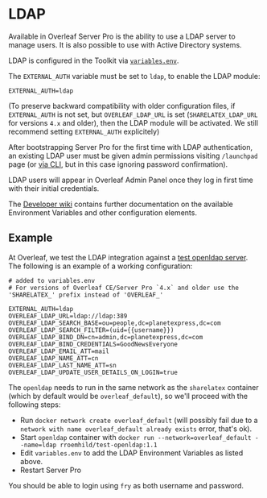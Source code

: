 # LDAP

Available in Overleaf Server Pro is the ability to use a LDAP server to manage users. 
It is also possible to use with Active Directory systems. 

LDAP is configured in the Toolkit via [`variables.env`](./configuration.md).

The `EXTERNAL_AUTH` variable must be set to `ldap`, to enable the LDAP module:

```
EXTERNAL_AUTH=ldap
```

(To preserve backward compatibility with older configuration files, if
`EXTERNAL_AUTH` is not set, but `OVERLEAF_LDAP_URL` is set (`SHARELATEX_LDAP_URL` for versions `4.x` and older), then the LDAP
module will be activated. We still recommend setting `EXTERNAL_AUTH` explicitely)

After bootstrapping Server Pro for the first time with LDAP authentication, an existing LDAP user must be given admin permissions visiting `/launchpad` page (or [via CLI](https://github.com/overleaf/overleaf/wiki/Creating-and-managing-users#creating-the-first-admin-user), but in this case ignoring password confirmation). 

LDAP users will appear in Overleaf Admin Panel once they log in first time with their initial credentials.

The [Developer wiki](https://github.com/overleaf/overleaf/wiki/Server-Pro:-LDAP-Config) contains further documentation on the available Environment Variables and other configuration elements. 

## Example

At Overleaf, we test the LDAP integration against a [test openldap server](https://github.com/rroemhild/docker-test-openldap). The following is an example of a working configuration:

```
# added to variables.env
# For versions of Overleaf CE/Server Pro `4.x` and older use the 'SHARELATEX_' prefix instead of 'OVERLEAF_'

EXTERNAL_AUTH=ldap
OVERLEAF_LDAP_URL=ldap://ldap:389
OVERLEAF_LDAP_SEARCH_BASE=ou=people,dc=planetexpress,dc=com
OVERLEAF_LDAP_SEARCH_FILTER=(uid={{username}})
OVERLEAF_LDAP_BIND_DN=cn=admin,dc=planetexpress,dc=com
OVERLEAF_LDAP_BIND_CREDENTIALS=GoodNewsEveryone
OVERLEAF_LDAP_EMAIL_ATT=mail
OVERLEAF_LDAP_NAME_ATT=cn
OVERLEAF_LDAP_LAST_NAME_ATT=sn
OVERLEAF_LDAP_UPDATE_USER_DETAILS_ON_LOGIN=true
```

The `openldap` needs to run in the same network as the `sharelatex` container (which by default would be `overleaf_default`), so we'll proceed with the following steps:

- Run `docker network create overleaf_default` (will possibly fail due to a `network with name overleaf_default already exists` error, that's ok).
- Start `openldap` container with `docker run --network=overleaf_default --name=ldap rroemhild/test-openldap:1.1`
- Edit `variables.env` to add the LDAP Environment Variables as listed above.
- Restart Server Pro

You should be able to login using `fry` as both username and password.
